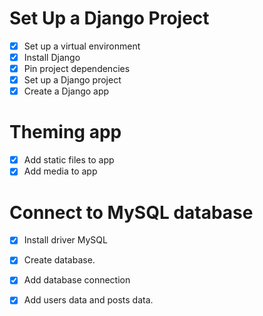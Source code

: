 # Set Up a Django Project
- [x] Set up a virtual environment
- [x] Install Django
- [x] Pin project dependencies
- [x] Set up a Django project
- [x] Create a Django app
# Theming app
- [x] Add static files to app
- [x] Add media to app

# Connect to MySQL database
- [x] Install driver MySQL
- [x] Create database.
- [x] Add database connection
- [x] Add users data and posts data.



